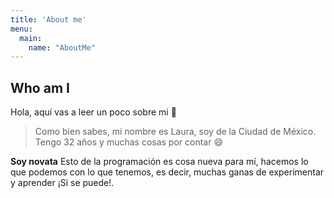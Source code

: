 ```yaml
---
title: 'About me'
menu:
  main:
    name: "AboutMe"
---
```


## Who am I

Hola, aquí vas a leer un poco sobre mi 🤩

> Como bien sabes, mi nombre es Laura, soy de la Ciudad de México. Tengo 32 años y muchas cosas por contar 😄

**Soy novata** Esto de la programación es cosa nueva para mí, hacemos lo que podemos
con lo que tenemos, es decir, muchas ganas de experimentar y aprender ¡Si se puede!.

